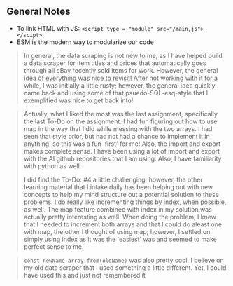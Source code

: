 ## General Notes ##
* To link HTML with JS: ``` <script type = "module" src="/main,js"></scipt> ```
* ESM is the modern way to modularize our code

> In general, the data scraping is not new to me, as I have helped build a data scraper for item titles and prices that automatically goes through all eBay recently sold items for work. However, the general idea of everything was nice to revisit! After not working with it for a while, I was initially a little rusty; however, the general idea quickly came back and using some of that psuedo-SQL-esq-style that I exemplified was nice to get back into!

> Actually, what I liked the most was the last assignment, specifically the last To-Do on the assignment. I had fun figuring out how to use map in the way that I did while messing with the two arrays. I had seen that style prior, but had not had a chance to implement it in anything, so this was a fun 'first' for me! Also, the import and export makes complete sense. I have been using a lot of import and export with the AI github repositories that I am using. Also, I have familiarity with python as well.
>
> I did find the To-Do: #4 a little challenging; however, the other learning material that I intake daily has been helping out with new concepts to help my mind structure out a potential solution to these problems. I do really like
> incrementing things by index, when possible, as well. The map feature combined with index in my solution was actually pretty interesting as well. When doing the problem, I knew that I needed to increment both arrays and that I could do
> aleast one with map, the other I thought of using map; however, I settled on simply using index as it was the 'easiest' was and seemed to make perfect sense to me.

> ```const newName array.from(oldName)``` was also pretty cool, I believe on my old data scraper that I used something a little different. Yet, I could have used this and just not remembered it
